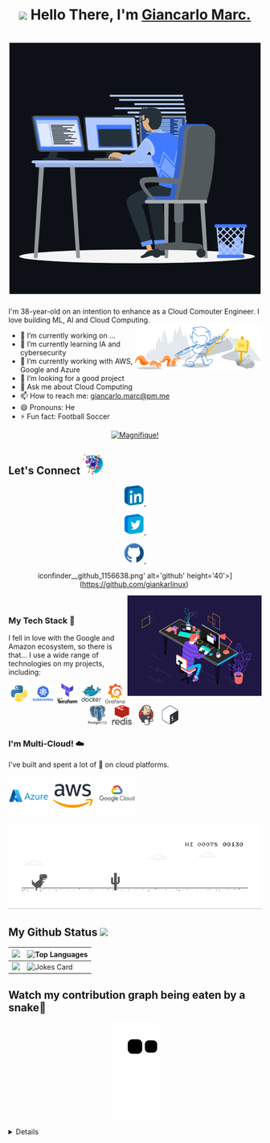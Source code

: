 <h1 align="center"><img src="https://raw.githubusercontent.com/sidbelbase/sidbelbase/master/wave.gif" width="30px"><strong> Hello There, I'm <a href="https://www.bleytec.com">Giancarlo Marc.</a></strong>
</h1>

<h1 align="center"><img src="https://github.com/Giankarlinux/images/blob/main/progra%203.gif" ></h1>

I'm 38-year-old on an intention to enhance as a Cloud Comouter Engineer. I love building ML, AI and Cloud Computing.
<img width="50%" align="right" alt="Github Image" src="https://github.com/Giankarlinux/images/blob/main/git-header.svg" />
- 🔭 I’m currently working on ...
- 🌱 I’m currently learning IA and cybersecurity
- 👯 I’m currently working with AWS, Google and Azure
- 🤔 I’m looking for a good project
- 💬 Ask me about Cloud Computing
- 📫 How to reach me: [giancarlo.marc@pm.me](mailto:giancarlo.marc@pm.me)
- 😄 Pronouns: He
- ⚡ Fun fact: Football Soccer

<div align="center">
<a href="https://www.buymeacoffee.com/giankarlinux" target="_blank"><img src="https://cdn.buymeacoffee.com/buttons/v2/default-yellow.png" height="45" width="170" alt="Magnifique!" /></a></div>

## Let's Connect <img src="https://github.com/Giankarlinux/images/blob/main/socials.png" width=40 height=40 /> 

<div align="center">
<a href="https://www.linkedin.com/in/giancarlomarc/"> <img src='https://github.com/Giankarlinux/images/blob/main/iconfinder_social_media_isometric_14-linkedin_3529657.png' alt='linkedin' height='40'>&nbsp;  </a>
  
<a href=https://www.twitter.com><img src='https://github.com/Giankarlinux/images/blob/main/iconfinder_social_media_isometric_6-twitter_3529664.png' alt='twitter' height='40'>&nbsp;  </a>


<a href=https://www.github.com/giankarlinux/><img src='https://github.com/Giankarlinux/images/blob/main/iconfinder__github_1156638.png' alt='github' height='40'>&nbsp;  </a>
   
   
   iconfinder__github_1156638.png' alt='github' height='40'>](https://github.com/giankarlinux)&nbsp; 

</div>

<img alt="Coding Gif" src="https://github.com/Giankarlinux/images/blob/main/gif.gif" height="200" align="right"/>&nbsp;
 <br/>
 
### My Tech Stack 🤖

I fell in love with the Google and Amazon ecosystem, so there is that...
I use a wide range of technologies on my projects, including:

<div align="center">
   <img src="https://github.com/Giankarlinux/images/blob/main/python-original.svg" title="Python" alt="Python" width="40" height="40"/>&nbsp;
  <img src="https://github.com/Giankarlinux/images/blob/main/kubernetes-plain-wordmark.svg" title="Kubernetes" alt="Kubernetes" width="40" height="40"/>&nbsp;
  <img src="https://github.com/Giankarlinux/images/blob/main/terraform-original-wordmark.svg" title="Terraform" alt="Terraform" width="40" height="40"/>&nbsp;
  <img src="https://github.com/Giankarlinux/images/blob/main/docker-original-wordmark.svg" title="Docker" alt="Docker" width="40" height="40"/>&nbsp;
  <img src="https://github.com/Giankarlinux/images/blob/main/grafana-original-wordmark.svg" title="Grafana" alt="Grafana" width="40" height="40"/>&nbsp;
  <img src="https://github.com/Giankarlinux/images/blob/main/postgresql-original-wordmark.svg" title="Postgresql" alt="Postgresql" width="40" height="40"/>&nbsp;
  <img src="https://github.com/Giankarlinux/images/blob/main/redis-original-wordmark.svg" title="Redis" alt="Redis" width="40" height="40"/>&nbsp;
  <img src="https://github.com/Giankarlinux/images/blob/main/jenkins-original.svg" title="Jenkins" alt="Jenkins" width="40" height="40"/>&nbsp;
  <img src="https://github.com/Giankarlinux/images/blob/main/bash-original.svg" title="Bash" alt="Bash" width="40" height="40"/>&nbsp;
</div>


### I'm Multi-Cloud! ☁️

I've built and spent a lot of 💸 on cloud platforms. 

<div>
  <img src="https://github.com/devicons/devicon/blob/master/icons/azure/azure-original-wordmark.svg" title="Azure" alt="Azure" width="80" height="80"/>&nbsp;
  <img src="https://github.com/devicons/devicon/blob/master/icons/amazonwebservices/amazonwebservices-original-wordmark.svg" title="AWS" alt="AWS" width="80" height="80"/>&nbsp;
  <img src="https://github.com/devicons/devicon/blob/master/icons/googlecloud/googlecloud-original-wordmark.svg" title="GCP" alt="GCP" width="80" height="80"/>&nbsp;
</div>



![Dino](https://github.com/Giankarlinux/images/blob/main/dino.gif)

## My Github Status <img src="https://media.giphy.com/media/iY8CRBdQXODJSCERIr/giphy.gif" width="50px">
| ![](https://github-readme-stats.vercel.app/api?username=giankarlinux&show_icons=true&bg_color=45,fc00ff,00dbde&title_color=fff&text_color=fff) | ![Top Languages](https://github-readme-stats.vercel.app/api/top-langs/?username=giankarlinux) |
| --- | --- |
| ![](https://github-readme-streak-stats.herokuapp.com/?user=giankarlinux) | ![Jokes Card](https://readme-jokes.vercel.app/api) |


## Watch my contribution graph being eaten by a snake🐍

<p align="center">
  <img src="https://github.com/Giankarlinux/images/blob/main/github-contribution-grid-snake.svg" alt="snake"></center>
</p>

<details>

Credit: [Giankarlinux Maity](https://github.com/giankarlinux)
Last Edited on: 16/02/2025
